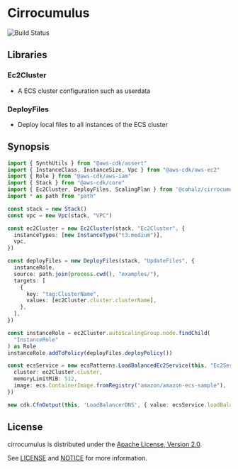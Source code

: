 # Cirrocumulus

![Build Status](https://travis-ci.org/cohalz/cirrocumulus.png?branch=master)

## Libraries
### Ec2Cluster
- A ECS cluster configuration such as userdata
### DeployFiles
- Deploy local files to all instances of the ECS cluster

## Synopsis

```typescript
import { SynthUtils } from "@aws-cdk/assert"
import { InstanceClass, InstanceSize, Vpc } from "@aws-cdk/aws-ec2"
import { Role } from "@aws-cdk/aws-iam"
import { Stack } from "@aws-cdk/core"
import { Ec2Cluster, DeployFiles, ScalingPlan } from '@cohalz/cirrocumulus'
import * as path from "path"

const stack = new Stack()
const vpc = new Vpc(stack, "VPC")

const ec2Cluster = new Ec2Cluster(stack, "Ec2Cluster", {
  instanceTypes: [new InstanceType("t3.medium")],
  vpc,
})

const deployFiles = new DeployFiles(stack, "UpdateFiles", {
  instanceRole,
  source: path.join(process.cwd(), "examples/"),
  targets: [
    {
      key: "tag:ClusterName",
      values: [ec2Cluster.cluster.clusterName],
    },
  ],
})

const instanceRole = ec2Cluster.autoScalingGroup.node.findChild(
  "InstanceRole"
) as Role
instanceRole.addToPolicy(deployFiles.deployPolicy())

const ecsService = new ecsPatterns.LoadBalancedEc2Service(this, "Ec2Service", {
  cluster: ec2Cluster.cluster,
  memoryLimitMiB: 512,
  image: ecs.ContainerImage.fromRegistry("amazon/amazon-ecs-sample"),
})

new cdk.CfnOutput(this, 'LoadBalancerDNS', { value: ecsService.loadBalancer.loadBalancerDnsName })
```

## License

cirrocumulus is distributed under the [Apache License, Version 2.0](https://www.apache.org/licenses/LICENSE-2.0).

See [LICENSE](./LICENSE) and [NOTICE](./NOTICE) for more information.
